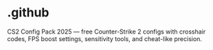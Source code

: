# .github
CS2 Config Pack 2025 — free Counter-Strike 2 configs with crosshair codes, FPS boost settings, sensitivity tools, and cheat-like precision.
